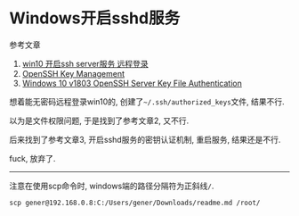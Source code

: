 # Windows开启sshd服务

参考文章

1. [win10 开启ssh server服务 远程登录](https://blog.csdn.net/weixin_43064185/article/details/90080815)
2. [OpenSSH Key Management](https://docs.microsoft.com/en-us/windows-server/administration/openssh/openssh_keymanagement)
3. [Windows 10 v1803 OpenSSH Server Key File Authentication](https://www.reddit.com/r/Windows10/comments/8quejo/windows_10_v1803_openssh_server_key_file/)

想着能无密码远程登录win10的, 创建了`~/.ssh/authorized_keys`文件, 结果不行.

以为是文件权限问题, 于是找到了参考文章2, 又不行.

后来找到了参考文章3, 开启sshd服务的密钥认证机制, 重启服务, 结果还是不行.

fuck, 放弃了.

------

注意在使用scp命令时, windows端的路径分隔符为正斜线`/`.

```
scp gener@192.168.0.8:C:/Users/gener/Downloads/readme.md /root/
```
